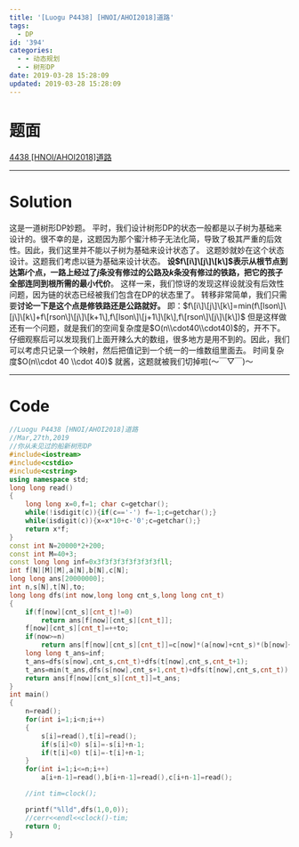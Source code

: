 ```yaml
---
title: '[Luogu P4438] [HNOI/AHOI2018]道路'
tags:
  - DP
id: '394'
categories:
  - - 动态规划
  - - 树形DP
date: 2019-03-28 15:28:09
updated: 2019-03-28 15:28:09
---
```


# 题面

[4438 \[HNOI/AHOI2018\]道路](https://www.luogu.org/problemnew/show/P4438)

* * *

# Solution

这是一道树形DP妙题。 平时，我们设计树形DP的状态一般都是以子树为基础来设计的。很不幸的是，这题因为那个蜜汁柿子无法化简，导致了极其严重的后效性。因此，我们这里并不能以子树为基础来设计状态了。 这题妙就妙在这个状态设计。这题我们考虑以链为基础来设计状态。 **设$f\[i\]\[j\]\[k\]$表示从根节点到达第$i$个点，一路上经过了$j$条没有修过的公路及$k$条没有修过的铁路，把它的孩子全部连同到根所需的最小代价**。 这样一来，我们惊讶的发现这样设就没有后效性问题，因为链的状态已经被我们包含在DP的状态里了。 转移非常简单，我们只需要**讨论一下是这个点是修铁路还是公路就好。** 即：$f\[i\]\[j\]\[k\]=min(f\[lson\]\[j\]\[k\]+f\[rson\]\[j\]\[k+1\],f\[lson\]\[j+1\]\[k\],f\[rson\]\[j\]\[k\])$ 但是这样做还有一个问题，就是我们的空间复杂度是$O(n\\cdot40\\cdot40)$的，开不下。 仔细观察后可以发现我们上面开辣么大的数组，很多地方是用不到的。因此，我们可以考虑只记录一个映射，然后把值记到一个统一的一维数组里面去。 时间复杂度$O(n\\cdot 40 \\cdot 40)$ 就酱，这题就被我们切掉啦(～￣▽￣)～

* * *

# Code

```cpp
//Luogu P4438 [HNOI/AHOI2018]道路
//Mar,27th,2019
//你从未见过的船新树形DP
#include<iostream>
#include<cstdio>
#include<cstring>
using namespace std;
long long read()
{
    long long x=0,f=1; char c=getchar();
    while(!isdigit(c)){if(c=='-') f=-1;c=getchar();}
    while(isdigit(c)){x=x*10+c-'0';c=getchar();}
    return x*f;
}
const int N=20000*2+200;
const int M=40+3;
const long long inf=0x3f3f3f3f3f3f3f3fll;
int f[N][M][M],a[N],b[N],c[N];
long long ans[20000000];
int n,s[N],t[N],to;
long long dfs(int now,long long cnt_s,long long cnt_t)
{
    if(f[now][cnt_s][cnt_t]!=0) 
        return ans[f[now][cnt_s][cnt_t]];
    f[now][cnt_s][cnt_t]=++to;
    if(now>=n)
        return ans[f[now][cnt_s][cnt_t]]=c[now]*(a[now]+cnt_s)*(b[now]+cnt_t);
    long long t_ans=inf;
    t_ans=dfs(s[now],cnt_s,cnt_t)+dfs(t[now],cnt_s,cnt_t+1);
    t_ans=min(t_ans,dfs(s[now],cnt_s+1,cnt_t)+dfs(t[now],cnt_s,cnt_t));
    return ans[f[now][cnt_s][cnt_t]]=t_ans;
}
int main()
{
    n=read();
    for(int i=1;i<n;i++)
    {
        s[i]=read(),t[i]=read();
        if(s[i]<0) s[i]=-s[i]+n-1;
        if(t[i]<0) t[i]=-t[i]+n-1;
    }
    for(int i=1;i<=n;i++)
        a[i+n-1]=read(),b[i+n-1]=read(),c[i+n-1]=read();

    //int tim=clock();

    printf("%lld",dfs(1,0,0));
    //cerr<<endl<<clock()-tim;
    return 0;
}

```